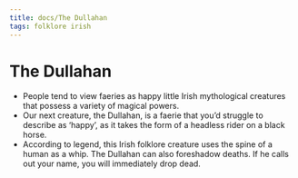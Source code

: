 ```yaml
---
title: docs/The Dullahan
tags: folklore irish
---
```


# The Dullahan

- People tend to view faeries as happy little Irish mythological creatures that possess a variety of magical powers.
- Our next creature, the Dullahan, is a faerie that you’d struggle to describe as ‘happy’, as it takes the form of a headless rider on a black horse.
- According to legend, this Irish folklore creature uses the spine of a human as a whip. The Dullahan can also foreshadow deaths. If he calls out your name, you will immediately drop dead.